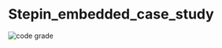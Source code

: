 # Stepin_embedded_case_study
![code grade](https://www.code-inspector.com/project/28934/status/svg)

